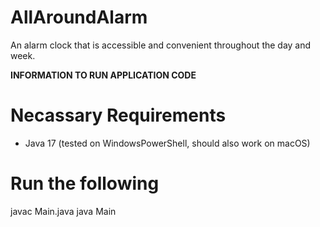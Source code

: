 # AllAroundAlarm
An alarm clock that is accessible and convenient throughout the day and week.

**INFORMATION TO RUN APPLICATION CODE**
# Necassary Requirements
- Java 17 (tested on WindowsPowerShell, should also work on macOS)

# Run the following
javac Main.java
java Main
